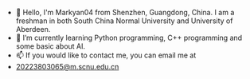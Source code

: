 - 👋 Hello, I'm Markyan04 from Shenzhen, Guangdong, China. I am a freshman in both South China Normal University and University of Aberdeen.
- 🌱 I’m currently learning Python programming, C++ programming and some basic about AI.
- 📫 If you would like to contact me, you can email me at
-    20223803065@m.scnu.edu.cn



<!---
Markyan04/Markyan04 is a ✨ special ✨ repository because its `README.md` (this file) appears on your GitHub profile.
You can click the Preview link to take a look at your changes.
--->
